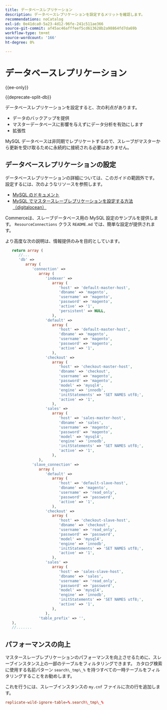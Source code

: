 ```yaml
---
title: データベースレプリケーション
description: データベースレプリケーションを設定するメリットを確認します。
recommendations: noCatalog
exl-id: 0e41dca0-5a23-4d12-96fe-241c511ae366
source-git-commit: af45ac46afffeef5cd613628b2a98864fd7da69b
workflow-type: tm+mt
source-wordcount: '166'
ht-degree: 0%

---
```


# データベースレプリケーション

{{ee-only}}

{{deprecate-split-db}}

データベースレプリケーションを設定すると、次の利点があります。

- データのバックアップを提供
- マスターデータベースに影響を与えずにデータ分析を有効にします
- 拡張性

MySQL データベースは非同期でレプリケートするので、スレーブがマスターから更新を受け取るために永続的に接続される必要はありません。

## データベースレプリケーションの設定

データベースレプリケーションの詳細については、このガイドの範囲外です。 設定するには、次のようなリソースを参照します。

- [MySQL のドキュメント ](https://dev.mysql.com/doc/refman/5.6/en/replication.html)
- [MySQL でマスタースレーブレプリケーションを設定する方法（digitalocean） ](https://www.digitalocean.com/community/tutorials/how-to-set-up-replication-in-mysql)

Commerceは、スレーブデータベース用の MySQL 設定のサンプルを提供します。 `ResourceConnections` クラス `README.md` では、簡単な設定が提供されます。

より高度な次の説明は、情報提供のみを目的としています。

```php
   return array (
      //...
      'db' =>
         array (
            'connection' =>
               array (
                  'indexer' =>
                     array (
                        'host' => 'default-master-host',
                        'dbname' => 'magento',
                        'username' => 'magento',
                        'password' => 'magento',
                        'active' => '1',
                        'persistent' => NULL,
                     ),
                  'default' =>
                     array (
                        'host' => 'default-master-host',
                        'dbname' => 'magento',
                        'username' => 'magento',
                        'password' => 'magento',
                        'active' => '1',
                     ),
                  'checkout' =>
                     array (
                        'host' => 'checkout-master-host',
                        'dbname' => 'checkout',
                        'username' => 'magento',
                        'password' => 'magento',
                        'model' => 'mysql4',
                        'engine' => 'innodb',
                        'initStatements' => 'SET NAMES utf8;',
                        'active' => '1',
                     ),
                  'sales' =>
                     array (
                        'host' => 'sales-master-host',
                        'dbname' => 'sales',
                        'username' => 'magento',
                        'password' => 'magento',
                        'model' => 'mysql4',
                        'engine' => 'innodb',
                        'initStatements' => 'SET NAMES utf8;',
                        'active' => '1',
                     ),
               ),
            'slave_connection' =>
               array (
                  'default' =>
                     array (
                        'host' => 'default-slave-host',
                        'dbname' => 'magento',
                        'username' => 'read_only',
                        'password' => 'password',
                        'active' => '1',
                     ),
                  'checkout' =>
                     array (
                        'host' => 'checkout-slave-host',
                        'dbname' => 'checkout',
                        'username' => 'read_only',
                        'password' => 'password',
                        'model' => 'mysql4',
                        'engine' => 'innodb',
                        'initStatements' => 'SET NAMES utf8;',
                        'active' => '1',
                     ),
                  'sales' =>
                     array (
                        'host' => 'sales-slave-host',
                        'dbname' => 'sales',
                        'username' => 'read_only',
                        'password' => 'password',
                        'model' => 'mysql4',
                        'engine' => 'innodb',
                        'initStatements' => 'SET NAMES utf8;',
                        'active' => '1',
                     ),
                  ),
               'table_prefix' => '',
   ),
   //.......
```

## パフォーマンスの向上

マスタースレーブレプリケーションのパフォーマンスを向上させるために、スレーブインスタンス上の一部のテーブルをフィルタリングできます。 カタログ検索に使用する名前パターン `search\_tmp\_%` を持つすべての一時テーブルをフィルタリングすることをお勧めします。

これを行うには、スレーブインスタンスの `my.cnf` ファイルに次の行を追加します。

```conf
replicate-wild-ignore-table=%.search\_tmp\_%
```
